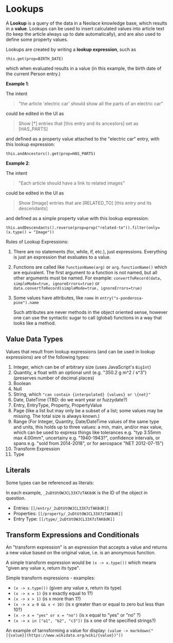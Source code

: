 # Lookups

A **Lookup** is a query of the data in a Neolace knowledge base, which results in
a **value**. Lookups can be used to insert calculated values into article text (to
keep the article always up to date automatically), and are also used to define
some property values.

Lookups are created by writing a **lookup expression**, such as

    this.get(prop=BIRTH_DATE)

which when evaluated results in a value (in this example, the birth date of the
current Person entry.)

**Example 1**:

The intent

> "the article 'electric car' should show all the parts of an electric car"

could be edited in the UI as

> Show [*] entries that [this entry and its ancestors] set as [HAS_PARTS]

and defined as a property value attached to the "electric car" entry, with this lookup expression:

    this.andAncestors().get(prop=HAS_PARTS)

**Example 2**:

The intent

> "Each article should have a link to related images"

could be edited in the UI as

> Show [Image] entries that are [RELATED_TO] [this entry and its descendants]

and defined as a simple property value with this lookup expression:

    this.andDescendants().reverse(prop=prop("related-to")).filter(only=(x.type() = "Image"))

Rules of Lookup Expressions:

1. There are no statements (for, while, if, etc.), just expressions. Everything
   is just an expression that evaluates to a value.

2. Functions are called like `functionName(arg)` or `arg.functionName()` which
   are equivalent. The first argument to a function is not named, but all other
   arguments must be named. For example:
   `convertToRecord(data, simpleMode=true, ignoreErrors=true)`
   or
   `data.convertToRecord(simpleMode=true, ignoreErrors=true)`

3. Some values have attributes, like `name` in `entry("s-ponderosa-pine").name`

   Such attributes are never methods in the object oriented sense, however one
   can use the syntactic sugar to call (global) functions in a way that looks
   like a method.

## Value Data Types

Values that result from lookup expressions (and can be used in lookup
expressions) are of the following types:

1. Integer, which can be of arbitrary size (uses JavaScript's `BigInt`)
2. Quantity, a float with an optional unit (e.g. "350.2 g m^2 / s^3") (preserves number of decimal places)
3. Boolean
4. Null
5. String, which `"can contain {interpolated} {values} or \{not}"`
6. Date, DateTime (TBD: do we want year or fuzzydate?)
7. Entry, EntryType, Property, PropertyValue
8. Page (like a list but may only be a subset of a list; some values may be missing. The total size is always known.)
9. Range (For Integer, Quantity, Date/DateTime values of the same type and units, this holds up to three values: a min, main, and/or max value, which can be used to express things like tolerances e.g. "typ 3.55mm max 4.00mm", uncertainy e.g. "1940-1943?", confidence intervals, or spans e.g. "sold from 2014-2018", or for aerospace "NET 2012-07-15")
10. Transform Expression
11. Type

## Literals

Some types can be referenced as literals:

In each example, `_2uDtUtOWJCL33X7zTAK8dK` is the ID of the object in question.

* Entries: `[[/entry/_2uDtUtOWJCL33X7zTAK8dK]]`
* Properties: `[[/property/_2uDtUtOWJCL33X7zTAK8dK]]`
* Entry Type: `[[/type/_2uDtUtOWJCL33X7zTAK8dK]]`

## Transform Expressions and Conditionals

An "transform expression" is an expression that accepts a value and returns a
new value based on the original value, i.e. is an anonymous function.

A simple transform expression would be `(x -> x.type())` which means "given any
value x, return its type".

Simple transform expressions - examples:
 * `(x -> x.type())` (given any value x, return its type)
 * `(x -> x = 1)` (is x exactly equal to 1?)
 * `(x -> x > 1)` (is x more than 1?)
 * `(x -> x ≥ 0 && x < 10)` (is x greater than or equal to zero but less than 10?)
 * `(x -> x = "yes" or x = "no")` (is x equal to "yes" or "no" ?)
 * `(x -> x in ["a1", "b2", "c3"])` (is x one of the specified strings?)

An example of tarnsforming a value for display:
    `(value -> markdown("[{value}](https://www.wikidata.org/wiki/{value})"))`

